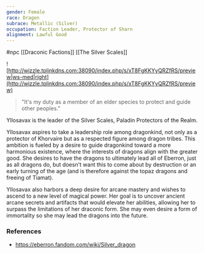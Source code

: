 ```yaml
---
gender: Female
race: Dragon
subrace: Metallic (Silver)
occupation: Faction Leader, Protector of Sharn
alignment: Lawful Good
---
```

 #npc [[Draconic Factions]] [[The Silver Scales]]

![http://wizzle.tplinkdns.com:38090/index.php/s/xT8FgKKYyQRZfRS/preview|ws-med|right](http://wizzle.tplinkdns.com:38090/index.php/s/xT8FgKKYyQRZfRS/preview)

>"It's my duty as a member of an elder species to protect and guide other peoples."

Yllosavax is the leader of the Silver Scales, Paladin Protectors of the Realm.

Yllosavax aspires to take a leadership role among dragonkind, not only as a protector of Khorvaire but as a respected figure among dragon tribes. This ambition is fueled by a desire to guide dragonkind toward a more harmonious existence, where the interests of dragons align with the greater good. She desires to have the dragons to ultimately lead all of Eberron, just as all dragons do, but doesn't want this to come about by destruction or an early turning of the age (and is therefore against the topaz dragons and freeing of Tiamat).

Yllosavax also harbors a deep desire for arcane mastery and wishes to ascend to a new level of magical power. Her goal is to uncover ancient arcane secrets and artifacts that would elevate her abilities, allowing her to surpass the limitations of her draconic form. She may even desire a form of immortality so she may lead the dragons into the future.

### References

* https://eberron.fandom.com/wiki/Silver_dragon
